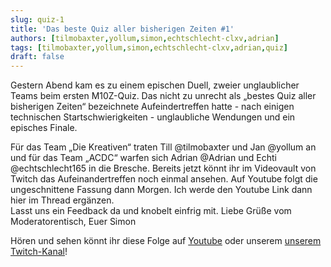 ```yaml
---
slug: quiz-1
title: 'Das beste Quiz aller bisherigen Zeiten #1'
authors: [tilmobaxter,yollum,simon,echtschlecht-clxv,adrian]
tags: [tilmobaxter,yollum,simon,echtschlecht-clxv,adrian,quiz]
draft: false
---
```


Gestern Abend kam es zu einem epischen Duell, zweier unglaublicher Teams beim ersten M10Z-Quiz. Das nicht zu unrecht als „bestes Quiz aller bisherigen Zeiten“ bezeichnete Aufeindertreffen hatte - nach einigen technischen Startschwierigkeiten - unglaubliche Wendungen und ein episches Finale.

<!--truncate-->

Für das Team „Die Kreativen“ traten Till @tilmobaxter und Jan @yollum an und für das Team „ACDC“ warfen sich Adrian @Adrian und Echti @echtschlecht165 in die Bresche. Bereits jetzt könnt ihr im Videovault von Twitch das Aufeinandertreffen noch einmal ansehen. Auf Youtube folgt die ungeschnittene Fassung dann Morgen. Ich werde den Youtube Link dann hier im Thread ergänzen.
<br/>Lasst uns ein Feedback da und knobelt einfrig mit.
Liebe Grüße vom Moderatorentisch,
Euer Simon

Hören und sehen könnt ihr diese Folge auf <a href='https://www.youtube.com/watch?v=w4NMHDqqwqA'>Youtube</a> oder unserem <a href='https://www.twitch.tv/videos/2153340563'>unserem Twitch-Kanal</a>! 
